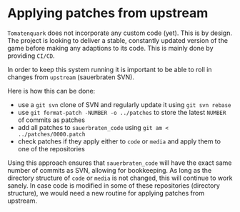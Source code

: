 # Applying patches from upstream

`Tomatenquark` does not incorporate any custom code (yet). This is by design. The project is looking to deliver a stable, constantly updated version of the game before making any adaptions to its code. This is mainly done by providing `CI/CD`. 

In order to keep this system running it is important to be able to roll in changes from `upstream` (sauerbraten SVN).

Here is how this can be done:

- use a `git svn` clone of SVN and regularly update it using `git svn rebase`
- use `git format-patch -NUMBER -o ../patches` to store the latest `NUMBER` of commits as patches
- add all patches to `sauerbraten_code` using `git am < ../patches/0000.patch`
- check patches if they apply either to `code` or `media` and apply them to one of the repositories

Using this approach ensures that `sauerbraten_code` will have the exact same number of commits as SVN, allowing for bookkeeping. As long as the directory structure of `code` or `media` is not changed, this will continue to work sanely. In case code is modified in some of these repositories (directory structure), we would need a new routine for applying patches from upstream.
